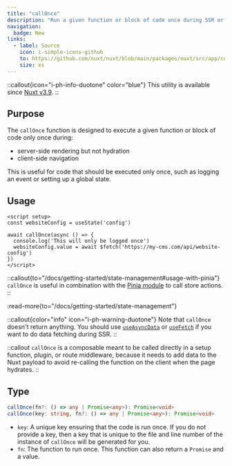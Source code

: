 ```yaml
---
title: "callOnce"
description: "Run a given function or block of code once during SSR or CSR."
navigation:
  badge: New
links:
  - label: Source
    icon: i-simple-icons-github
    to: https://github.com/nuxt/nuxt/blob/main/packages/nuxt/src/app/composables/once.ts
    size: xs
---
```


::callout{icon="i-ph-info-duotone" color="blue"}
This utility is available since [Nuxt v3.9](/blog/v3-9).
::

## Purpose

The `callOnce` function is designed to execute a given function or block of code only once during:
- server-side rendering but not hydration
- client-side navigation

This is useful for code that should be executed only once, such as logging an event or setting up a global state.

## Usage

```vue [app.vue]
<script setup>
const websiteConfig = useState('config')

await callOnce(async () => {
  console.log('This will only be logged once')
  websiteConfig.value = await $fetch('https://my-cms.com/api/website-config')
})
</script>
```

::callout{to="/docs/getting-started/state-management#usage-with-pinia"}
`callOnce` is useful in combination with the [Pinia module](/modules/pinia) to call store actions.
::

:read-more{to="/docs/getting-started/state-management"}

::callout{color="info" icon="i-ph-warning-duotone"}
Note that `callOnce` doesn't return anything. You should use [`useAsyncData`](/docs/api/composables/use-async-data) or [`useFetch`](/docs/api/composables/use-fetch) if you want to do data fetching during SSR.
::

::callout
`callOnce` is a composable meant to be called directly in a setup function, plugin, or route middleware, because it needs to add data to the Nuxt payload to avoid re-calling the function on the client when the page hydrates.
::

## Type

```ts
callOnce(fn?: () => any | Promise<any>): Promise<void>
callOnce(key: string, fn?: () => any | Promise<any>): Promise<void>
```

- `key`: A unique key ensuring that the code is run once. If you do not provide a key, then a key that is unique to the file and line number of the instance of `callOnce` will be generated for you.
- `fn`: The function to run once. This function can also return a `Promise` and a value.
